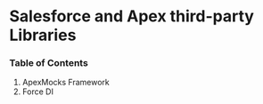 # Salesforce and Apex third-party Libraries

### Table of Contents

1. ApexMocks Framework
2. Force DI
